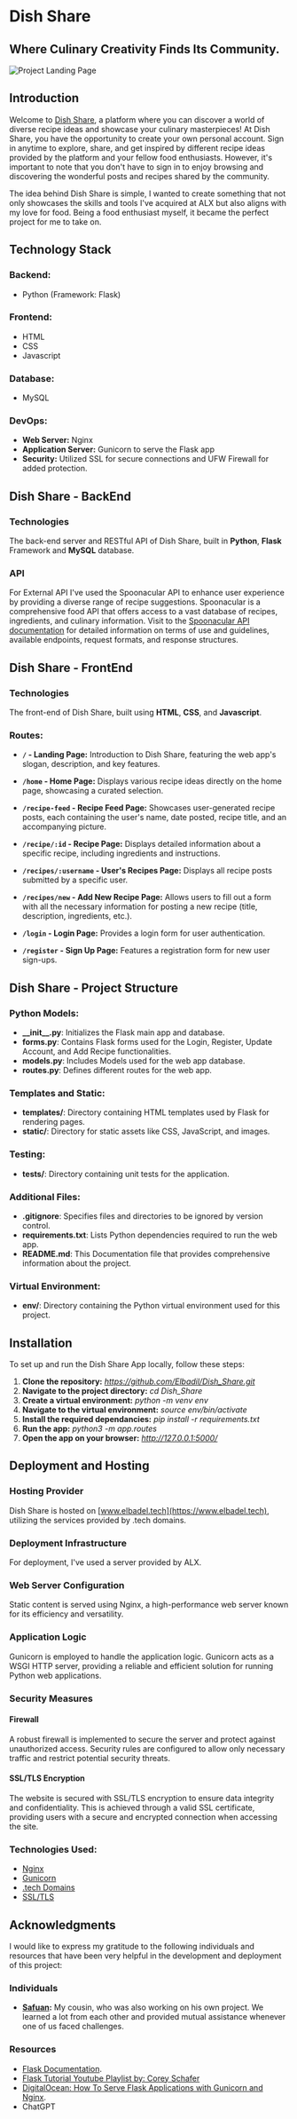 # Dish Share
## Where Culinary Creativity Finds Its Community.
![Project Landing Page](https://github.com/Elbadil/Dish_Share/raw/master/app/static/images/landing-page.jpg)
## Introduction
Welcome to [Dish Share](https://www.elbadel.tech), a platform where you can discover a world of diverse recipe ideas and showcase your culinary masterpieces!
At Dish Share, you have the opportunity to create your own personal account. Sign in anytime to explore, share, and get inspired by different recipe ideas provided by the platform and your fellow food enthusiasts. However, it's important to note that you don't have to sign in to enjoy browsing and discovering the wonderful posts and recipes shared by the community.

The idea behind Dish Share is simple, I wanted to create something that not only showcases the skills and tools I've acquired at ALX but also aligns with my love for food. Being a food enthusiast myself, it became the perfect project for me to take on.

## Technology Stack
### Backend:
* Python (Framework: Flask)

### Frontend:
* HTML
* CSS
* Javascript

### Database:
* MySQL

### DevOps:
* **Web Server:** Nginx
* **Application Server:** Gunicorn to serve the Flask app
* **Security:** Utilized SSL for secure connections and UFW Firewall for added protection.

## Dish Share - BackEnd
### Technologies
The back-end server and RESTful API of Dish Share, built in **Python**, **Flask** Framework and **MySQL** database.

### API
For External API I've used the Spoonacular API to enhance user experience by providing a diverse range of recipe suggestions. Spoonacular is a comprehensive food API that offers access to a vast database of recipes, ingredients, and culinary information.
Visit to the [Spoonacular API documentation](https://spoonacular.com/food-api/docs) for detailed information on terms of use and guidelines, available endpoints, request formats, and response structures.

## Dish Share - FrontEnd
### Technologies
The front-end of Dish Share, built using **HTML**, **CSS**, and **Javascript**.

### Routes:

- **`/` - Landing Page:**
  Introduction to Dish Share, featuring the web app's slogan, description, and key features.

- **`/home` - Home Page:**
  Displays various recipe ideas directly on the home page, showcasing a curated selection.

- **`/recipe-feed` - Recipe Feed Page:**
  Showcases user-generated recipe posts, each containing the user's name, date posted, recipe title, and an accompanying picture.

- **`/recipe/:id` - Recipe Page:**
  Displays detailed information about a specific recipe, including ingredients and instructions.

- **`/recipes/:username` - User's Recipes Page:**
  Displays all recipe posts submitted by a specific user.

- **`/recipes/new` - Add New Recipe Page:**
  Allows users to fill out a form with all the necessary information for posting a new recipe (title, description, ingredients, etc.).

- **`/login` - Login Page:**
  Provides a login form for user authentication.

- **`/register` - Sign Up Page:**
  Features a registration form for new user sign-ups.

## Dish Share - Project Structure
### Python Models:
   - **\_\_init\_\_.py**: Initializes the Flask main app and database.
   - **forms.py**: Contains Flask forms used for the Login, Register, Update Account, and Add Recipe functionalities.
   - **models.py**: Includes Models used for the web app database.
   - **routes.py**: Defines different routes for the web app.

### Templates and Static:
   - **templates/**: Directory containing HTML templates used by Flask for rendering pages.
   - **static/**: Directory for static assets like CSS, JavaScript, and images.

### Testing:
   - **tests/**: Directory containing unit tests for the application.

### Additional Files:
   - **.gitignore**: Specifies files and directories to be ignored by version control.
   - **requirements.txt**: Lists Python dependencies required to run the web app.
   - **README.md**: This Documentation file that provides comprehensive information about the project.

### Virtual Environment:
   - **env/**: Directory containing the Python virtual environment used for this project.

## Installation
To set up and run the Dish Share App locally, follow these steps:
   1. **Clone the repository:** *https://github.com/Elbadil/Dish_Share.git*  
   2. **Navigate to the project directory:** *cd Dish_Share*
   3. **Create a virtual environment:** *python -m venv env*
   4. **Navigate to the virtual environment:** *source env/bin/activate*
   5. **Install the required dependancies:** *pip install -r requirements.txt*
   6. **Run the app:** *python3 -m app.routes*
   7. **Open the app on your browser:** *http://127.0.0.1:5000/*

## Deployment and Hosting

### Hosting Provider
Dish Share is hosted on [www.elbadel.tech](https://www.elbadel.tech), utilizing the services provided by .tech domains.

### Deployment Infrastructure
For deployment, I've used a server provided by ALX.

### Web Server Configuration
Static content is served using Nginx, a high-performance web server known for its efficiency and versatility.

### Application Logic
Gunicorn is employed to handle the application logic. Gunicorn acts as a WSGI HTTP server, providing a reliable and efficient solution for running Python web applications.

### Security Measures

#### Firewall
A robust firewall is implemented to secure the server and protect against unauthorized access. Security rules are configured to allow only necessary traffic and restrict potential security threats.

#### SSL/TLS Encryption
The website is secured with SSL/TLS encryption to ensure data integrity and confidentiality. This is achieved through a valid SSL certificate, providing users with a secure and encrypted connection when accessing the site.

### Technologies Used:
- [Nginx](https://www.nginx.com/)
- [Gunicorn](https://gunicorn.org/)
- [.tech Domains](https://get.tech/)
- [SSL/TLS](https://en.wikipedia.org/wiki/Transport_Layer_Security)

## Acknowledgments
I would like to express my gratitude to the following individuals and resources that have been very helpful in the development and deployment of this project:

### Individuals
   - **[Safuan](https://github.com/Safuan04):** My cousin, who was also working on his own project. We learned a lot from each other and provided mutual assistance whenever one of us faced challenges.

### Resources
   - [Flask Documentation](https://flask.palletsprojects.com/en/3.0.x/tutorial/).
   - [Flask Tutorial Youtube Playlist by: Corey Schafer](https://www.youtube.com/watch?v=MwZwr5Tvyxo&list=PL-osiE80TeTs4UjLw5MM6OjgkjFeUxCYH&ab_channel=CoreySchafer)
   - [DigitalOcean: How To Serve Flask Applications with Gunicorn and Nginx](https://www.digitalocean.com/community/tutorials/how-to-serve-flask-applications-with-gunicorn-and-nginx-on-ubuntu-16-04).
   - ChatGPT

<!-- ## License
This project is licensed under the [MIT License] - see the [LICENSE](LICENSE) file for details. -->


<!-- 1. **Database Setup:**
   - Created a MySQL database and user to store web app data.

2. **Authentication System:**
   - Implemented user login and registration forms for secure authentication.

3. **User's Account:**
   - Created an account form where users can update their information(Profile Picture, Username, Email)

4. **Recipe Posting Functionality:**
   - Added a post recipe form to allow users to share their favorite recipes with the community.

5. **External API Integration:**
   - Integrated the Spoonacular API to enhance user experience:
      - Implemented a search bar for users to discover recipes easily.
      - Showcased trending recipes on the home page for current popular choices.
      - Created an "Explore Recipes" section, utilizing the Spoonacular API to provide users with a diverse range of recipe suggestions.

### Frontend:
1. **Navigation Bar:**
   - Created a navigation bar where the Dish Share logo is aligned on the left, and on the right, defined different sections provided by the web app.

2. **Form Pages:**
   - Implemented a consistent style and design for the web app forms.

3. **Main Pages:**
   * **Landing Page:**
      - Divided the landing page into two main sections:
         + **First Section:**
            - Introduction to the web app with its slogan, description, a picture of several dishes, and two buttons: One to navigate to the home, and the other to navigate to the add recipe page where the user can describe and post his recipes.
         + **Second Section:**
            - Description of the different features that the web app provides to its users.
   * **Home Page:**
      - The home page is also divided into two main sections:
         + **First Section:**
            - **Featured Dish:** Showcased an easy-to-make and delicious main dish to attract users.
            - **Trending Recipes:** Highlighted trending recipes provided by the Spoonacular API.
         + **Second Section:**
            - Added an "Explore Recipes" section, utilizing the Spoonacular API to allow users to discover various recipes directly from the home page.
   * **Recipe Feed:**
      - The Recipe Feed page is designed as articles where every article is a recipe post by the user that contains the name of the user, date posted, recipe's title, and recipe's picture. It is ordered from the latest to the oldest. I defined 5 posts for a maximum number of posts per page. Users can navigate from page to page using number buttons at the bottom of the page. -->
<!-- 
      - To get the full recipe with its ingredients and intructions, you can just click the title or the image or a link that says full recipe to navigate to the page of the full recipe. -->

